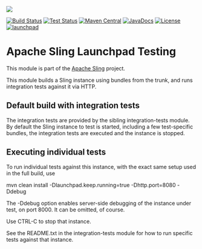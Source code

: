 [<img src="https://sling.apache.org/res/logos/sling.png"/>](https://sling.apache.org)

 [![Build Status](https://builds.apache.org/buildStatus/icon?job=Sling/sling-org-apache-sling-launchpad-testing/master)](https://builds.apache.org/job/Sling/job/sling-org-apache-sling-launchpad-testing/job/master) [![Test Status](https://img.shields.io/jenkins/t/https/builds.apache.org/job/Sling/job/sling-org-apache-sling-launchpad-testing/job/master.svg)](https://builds.apache.org/job/Sling/job/sling-org-apache-sling-launchpad-testing/job/master/test_results_analyzer/) [![Maven Central](https://maven-badges.herokuapp.com/maven-central/org.apache.sling/org.apache.sling.launchpad.testing/badge.svg)](https://search.maven.org/#search%7Cga%7C1%7Cg%3A%22org.apache.sling%22%20a%3A%22org.apache.sling.launchpad.testing%22) [![JavaDocs](https://www.javadoc.io/badge/org.apache.sling/org.apache.sling.launchpad.testing.svg)](https://www.javadoc.io/doc/org.apache.sling/org.apache.sling.launchpad.testing) [![License](https://img.shields.io/badge/License-Apache%202.0-blue.svg)](https://www.apache.org/licenses/LICENSE-2.0) [![launchpad](https://sling.apache.org/badges/group-launchpad.svg)](https://github.com/apache/sling-aggregator/blob/master/docs/groups/launchpad.md)

# Apache Sling Launchpad Testing

This module is part of the [Apache Sling](https://sling.apache.org) project.

This module builds a Sling instance using bundles from the trunk, and
runs integration tests against it via HTTP.

## Default build with integration tests

The integration tests are provided by the sibling integration-tests 
module. By default the Sling instance to test is started, including a
few test-specific bundles, the integration tests are executed and 
the instance is stopped.

## Executing individual tests

To run individual tests against this instance, with the exact same setup used
in the full build, use

  mvn clean install -Dlaunchpad.keep.running=true -Dhttp.port=8080 -Ddebug

The -Ddebug option enables server-side debugging of the instance under test, 
on port 8000. It can be omitted, of course.

Use CTRL-C to stop that instance.

See the README.txt in the integration-tests module for how to run specific 
tests against that instance.
